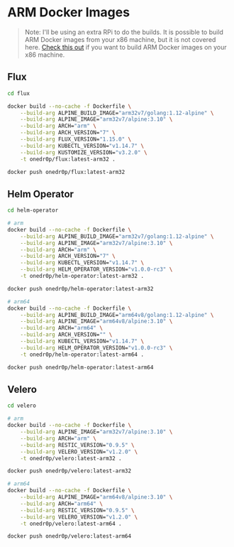 # ARM Docker Images

> Note: I'll be using an extra RPi to do the builds. It is possible to build ARM Docker images from your x86 machine, but it is not covered here. [Check this out](https://engineering.docker.com/2019/06/getting-started-with-docker-for-arm-on-linux/) if you want to build ARM Docker images on your x86 machine.

## Flux

```bash
cd flux

docker build --no-cache -f Dockerfile \
    --build-arg ALPINE_BUILD_IMAGE="arm32v7/golang:1.12-alpine" \
    --build-arg ALPINE_IMAGE="arm32v7/alpine:3.10" \
    --build-arg ARCH="arm" \
    --build-arg ARCH_VERSION="7" \
    --build-arg FLUX_VERSION="1.15.0" \
    --build-arg KUBECTL_VERSION="v1.14.7" \
    --build-arg KUSTOMIZE_VERSION="v3.2.0" \
    -t onedr0p/flux:latest-arm32 .

docker push onedr0p/flux:latest-arm32
```

## Helm Operator

```bash
cd helm-operator

# arm
docker build --no-cache -f Dockerfile \
    --build-arg ALPINE_BUILD_IMAGE="arm32v7/golang:1.12-alpine" \
    --build-arg ALPINE_IMAGE="arm32v7/alpine:3.10" \
    --build-arg ARCH="arm" \
    --build-arg ARCH_VERSION="7" \
    --build-arg KUBECTL_VERSION="v1.14.7" \
    --build-arg HELM_OPERATOR_VERSION="v1.0.0-rc3" \
    -t onedr0p/helm-operator:latest-arm32 .

docker push onedr0p/helm-operator:latest-arm32

# arm64
docker build --no-cache -f Dockerfile \
    --build-arg ALPINE_BUILD_IMAGE="arm64v8/golang:1.12-alpine" \
    --build-arg ALPINE_IMAGE="arm64v8/alpine:3.10" \
    --build-arg ARCH="arm64" \
    --build-arg ARCH_VERSION="" \
    --build-arg KUBECTL_VERSION="v1.14.7" \
    --build-arg HELM_OPERATOR_VERSION="v1.0.0-rc3" \
    -t onedr0p/helm-operator:latest-arm64 .

docker push onedr0p/helm-operator:latest-arm64
```

## Velero

```bash
cd velero

# arm
docker build --no-cache -f Dockerfile \
    --build-arg ALPINE_IMAGE="arm32v7/alpine:3.10" \
    --build-arg ARCH="arm" \
    --build-arg RESTIC_VERSION="0.9.5" \
    --build-arg VELERO_VERSION="v1.2.0" \
    -t onedr0p/velero:latest-arm32 .

docker push onedr0p/velero:latest-arm32

# arm64
docker build --no-cache -f Dockerfile \
    --build-arg ALPINE_IMAGE="arm64v8/alpine:3.10" \
    --build-arg ARCH="arm64" \
    --build-arg RESTIC_VERSION="0.9.5" \
    --build-arg VELERO_VERSION="v1.2.0" \
    -t onedr0p/velero:latest-arm64 .

docker push onedr0p/velero:latest-arm64
```
